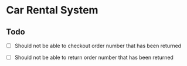 # Car Rental System

## Todo

- [ ] Should not be able to checkout order number that has been returned
- [ ] Should not be able to return order number that has been returned

